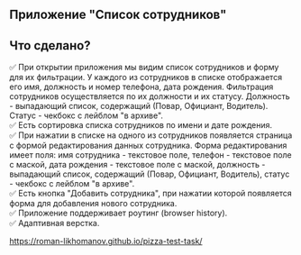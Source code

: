 ## Приложение "Список сотрудников"

## Что сделано?
:white_check_mark: При открытии приложения мы видим список сотрудников и форму для их фильтрации. У каждого из сотрудников в списке отображается его имя, должность и номер телефона, дата рождения. Фильтрация сотрудников осуществляется по их должности и их статусу. Должность - выпадающий список, содержащий (Повар, Официант, Водитель). Статус - чекбокс с лейблом "в архиве".  
:white_check_mark: Есть сортировка списка сотрудников по имени и дате рождения.  
:white_check_mark: При нажатии в списке на одного из сотрудников появляется страница с формой редактирования данных сотрудника. Форма редактирования имеет поля: имя сотрудника - текстовое поле, телефон - текстовое поле с маской, дата рождения - текстовое поле с маской, должность - выпадающий список, содержащий (Повар, Официант, Водитель), статус - чекбокс с лейблом "в архиве".  
:white_check_mark: Есть кнопка "Добавить сотрудника", при нажатии которой появляется форма для добавления нового сотрудника.  
:white_check_mark: Приложение поддерживает роутинг (browser history).  
:white_check_mark: Адаптивная верстка.

https://roman-likhomanov.github.io/pizza-test-task/
